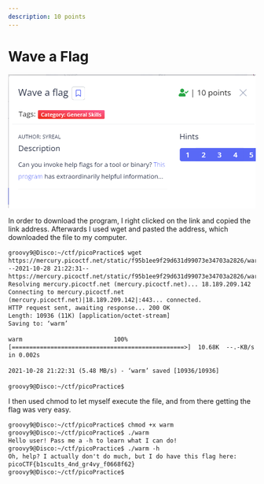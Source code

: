 ```yaml
---
description: 10 points
---
```


# Wave a Flag

![](<../../.gitbook/assets/Screenshot (6).png>)

In order to download the program, I right clicked on the link and copied the link address. Afterwards I used wget and pasted the address, which downloaded the file to my computer.

```
groovy9@Disco:~/ctf/picoPractice$ wget https://mercury.picoctf.net/static/f95b1ee9f29d631d99073e34703a2826/warm
--2021-10-28 21:22:31--  https://mercury.picoctf.net/static/f95b1ee9f29d631d99073e34703a2826/warm
Resolving mercury.picoctf.net (mercury.picoctf.net)... 18.189.209.142
Connecting to mercury.picoctf.net (mercury.picoctf.net)|18.189.209.142|:443... connected.
HTTP request sent, awaiting response... 200 OK
Length: 10936 (11K) [application/octet-stream]
Saving to: ‘warm’

warm                          100%[=================================================>]  10.68K  --.-KB/s    in 0.002s

2021-10-28 21:22:31 (5.48 MB/s) - ‘warm’ saved [10936/10936]

groovy9@Disco:~/ctf/picoPractice$
```

I then used chmod to let myself execute the file, and from there getting the flag was very easy.

```
groovy9@Disco:~/ctf/picoPractice$ chmod +x warm
groovy9@Disco:~/ctf/picoPractice$ ./warm
Hello user! Pass me a -h to learn what I can do!
groovy9@Disco:~/ctf/picoPractice$ ./warm -h
Oh, help? I actually don't do much, but I do have this flag here: picoCTF{b1scu1ts_4nd_gr4vy_f0668f62}
groovy9@Disco:~/ctf/picoPractice$
```

